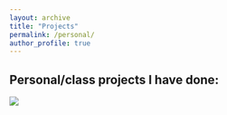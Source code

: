 ```yaml
---
layout: archive
title: "Projects"
permalink: /personal/
author_profile: true
---
```

## Personal/class projects I have done: 
<img src="/files/personal/1.pdf"><br>

